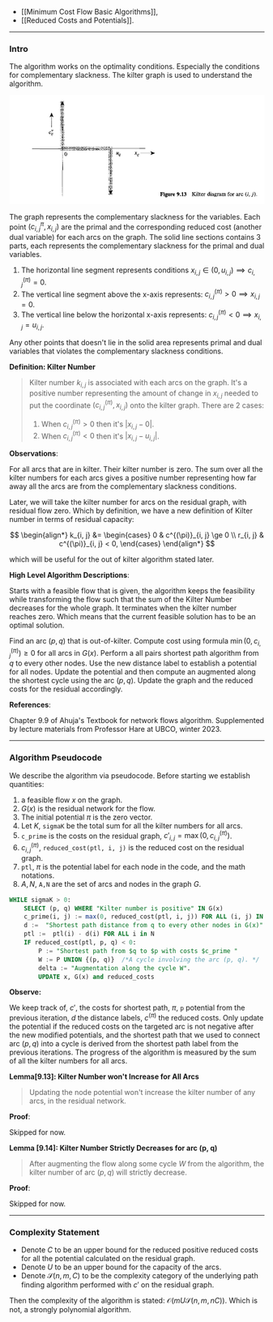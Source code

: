 - [[Minimum Cost Flow Basic Algorithms]], 
- [[Reduced Costs and Potentials]].


---
### **Intro**

The algorithm works on the optimality conditions. Especially the conditions for complementary slackness. The kilter graph is used to understand the algorithm. 

![](../../Assets/outof_kilter_graph.png)

The graph represents the complementary slackness for the variables. Each point $(c_{i, j}^{\pi}, x_{i, j})$ are the primal and the corresponding reduced cost (another dual variable) for each arcs on the graph. The solid line sections contains 3 parts, each represents the complementary slackness for the primal and dual variables. 
1. The horizontal line segment represents conditions $x_{i, j}\in (0, u_{i, j})\implies c^{(\pi)}_{i,j}= 0$. 
2. The vertical line segment above the x-axis represents: $c^{(\pi)}_{i, j} > 0 \implies x_{i, j} = 0$. 
3. The vertical line below the horizontal x-axis represents: $c^{(\pi)}_{i,j} < 0 \implies x_{i,j} = u_{i,j}$. 

Any other points that doesn't lie in the solid area represents primal and dual variables that violates the complementary slackness conditions. 

**Definition: Kilter Number**
> Kilter number $k_{i, j}$ is associated with each arcs on the graph. It's a positive number representing the amount of change in $x_{i, j}$ needed to put the coordinate $(c^{(\pi)}_{i, j}, x_{i, j})$ onto the kilter graph. There are 2 cases: 
> 1. When $c^{(\pi)}_{i, j} > 0$ then it's $|x_{i, j} - 0|$. 
> 2. When $c^{(\pi)}_{i, j} < 0$ then it's $|x_{i, j} - u_{i, j}|$. 

**Observations**: 

For all arcs that are in kilter. Their kilter number is zero. The sum over all the kilter numbers for each arcs gives a positive number representing how far away all the arcs are from the complementary slackness conditions.

Later, we will take the kilter number for arcs on the residual graph, with residual flow zero. Which by definition, we have a new definition of Kilter number in terms of residual capacity: 

$$
\begin{align*}
    k_{i, j} &= 
    \begin{cases}
        0 & c^{(\pi)}_{i, j} \ge 0 
        \\
        r_{i, j} & c^{(\pi)}_{i, j} < 0, 
    \end{cases}
\end{align*}
$$

which will be useful for the out of kilter algorithm stated later. 

**High Level Algorithm Descriptions**: 

Starts with a feasible flow that is given, the algorithm keeps the feasibility while transforming the flow such that the sum of the Kilter Number decreases for the whole graph. It terminates when the kilter number reaches zero. Which means that the current feasible solution has to be an optimal solution. 

Find an arc $(p, q)$ that is out-of-kilter. Compute cost using formula $\min(0, c^{(\pi)}_{i, j}) \ge 0$ for all arcs in $G(x)$. Perform a all pairs shortest path algorithm from $q$ to every other nodes. Use the new distance label to establish a potential for all nodes. Update the potential and then compute an augmented along the shortest cycle using the arc $(p, q)$. Update the graph and the reduced costs for the residual accordingly. 

**References**:

Chapter 9.9 of Ahuja's Textbook for network flows algorithm. Supplemented by lecture materials from Professor Hare at UBCO, winter 2023. 


---
### **Algorithm Pseudocode**

We describe the algorithm via pseudocode. Before starting we establish quantities: 
1. a feasible flow $x$ on the graph. 
2. $G(x)$ is the residual network for the flow. 
3. The initial potential $\pi$ is the zero vector. 
4. Let $K$, `sigmaK` be the total sum for all the kilter numbers for all arcs. 
5. `c_prime` is the costs on the residual graph, $c'_{i, j} = \max(0, c^{(\pi)}_{i,j})$.
6. $c^{(\pi)}_{i, j}$, `reduced_cost(ptl, i, j)` is the reduced cost on the residual graph.
7. `ptl`, $\pi$ is the potential label for each node in the code, and the math notations. 
8. $A, N$, `A,N` are the set of arcs and nodes in the graph $G$. 

```SQL
WHILE sigmaK > 0: 
    SELECT (p, q) WHERE "Kilter number is positive" IN G(x)
    c_prime(i, j) := max(0, reduced_cost(ptl, i, j)) FOR ALL (i, j) IN G(x)
    d :=  "Shortest path distance from q to every other nodes in G(x)". 
    ptl :=  ptl(i) - d(i) FOR ALL i in N
    IF reduced_cost(ptl, p, q) < 0: 
	    P := "Shortest path from $q to $p with costs $c_prime " 
        W := P UNION {(p, q)}  /*A cycle involving the arc (p, q). */
        delta := "Augmentation along the cycle W". 
        UPDATE x, G(x) and reduced_costs
```

**Observe:** 

We keep track of, $c'$, the costs for shortest path, $\pi$, `p` potential from the previous iteration, $d$ the distance labels, $c^{(\pi)}$ the reduced costs. Only update the potential if the reduced costs on the targeted arc is not negative after the new modified potentials, and the shortest path that we used to connect arc $(p, q)$ into a cycle is derived from the shortest path label from the previous iterations. The progress of the algorithm is measured by the sum of all the kilter numbers for all arcs. 


**Lemma\[9.13\]: Kilter Number won't Increase for All Arcs**
> Updating the node potential won't increase the kilter number of any arcs, in the residual network. 

**Proof**: 

Skipped for now. 

**Lemma \[9.14\]: Kilter Number Strictly Decreases for arc (p, q)**
> After augmenting the flow along some cycle $W$ from the algorithm, the kilter number of arc $(p, q)$ will strictly decrease. 

**Proof**: 

Skipped for now. 

---
### **Complexity Statement**

- Denote $C$ to be an upper bound for the reduced positive reduced costs for all the potential calculated on the residual graph. 
- Denote $U$ to be an upper bound for the capacity of the arcs. 
- Denote $\mathcal S(n, m, C)$ to be the complexity category of the underlying path finding algorithm performed with $c'$ on the residual graph. 

Then the complexity of the algorithm is stated: $\mathcal O(mU\mathcal S(n, m, nC))$. Which is not, a strongly polynomial algorithm. 


